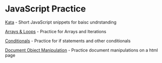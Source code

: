 # JavaScript Practice

[Kata](javaScript_Practice/kata) - Short JavaScript snippets for baisc undrstanding

[Arrays & Loops](javaScript_Practice/arrays%20&%20loops) - Practice for Arrays and Iterations

[Conditionals](javaScript_Practice/conditionals) - Practice for if statements and other conditionals

[Document Object Manipulation](javaScript_Practice/DOM) - Practice document manipulations on a html page
